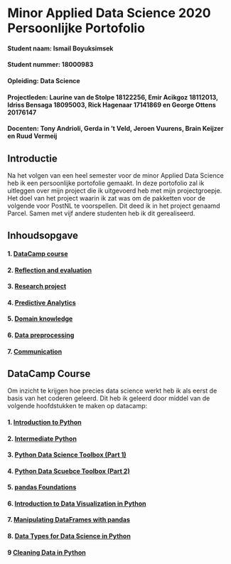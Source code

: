 # Minor Applied Data Science 2020 Persoonlijke Portofolio

#### Student naam: Ismail Boyuksimsek
#### Student nummer: 18000983
#### Opleiding: Data Science
#### Projectleden: Laurine van de Stolpe 18122256, Emir Acikgoz 18112013, Idriss Bensaga 18095003, Rick Hagenaar 17141869 en George Ottens 20176147
#### Docenten: Tony Andrioli, Gerda in ’t Veld, Jeroen Vuurens, Brain Keijzer en Ruud Vermeij

## Introductie
Na het volgen van een heel semester voor de minor Applied Data Science heb ik een persoonlijke portofolie gemaakt. In deze portofolio zal ik uitleggen over mijn project die ik uitgevoerd heb met mijn projectgroepje. Het doel van het project waarin ik zat was om de pakketten voor de volgende voor PostNL te voorspellen. Dit deed ik in het project genaamd Parcel. Samen met vijf andere studenten heb ik dit gerealiseerd. 

## Inhoudsopgave
#### 1. [DataCamp course](https://github.com/IsmailBoyuksimsek/IsmailBoyuksimsek/tree/main/DataCamp)
#### 2. [Reflection and evaluation](https://github.com/IsmailBoyuksimsek/IsmailBoyuksimsek/tree/main/Reflection%20and%20evaluation)
#### 3. [Research project](https://github.com/IsmailBoyuksimsek/IsmailBoyuksimsek/tree/main/Research%20project)
#### 4. [Predictive Analytics](https://github.com/IsmailBoyuksimsek/IsmailBoyuksimsek/tree/main/Predictive%20analysis)
#### 5. [Domain knowledge](https://github.com/IsmailBoyuksimsek/IsmailBoyuksimsek/tree/main/Domain%20Knowledge)
#### 6. [Data preprocessing](https://github.com/IsmailBoyuksimsek/IsmailBoyuksimsek/tree/main/Data%20preprocessing)
#### 7. [Communication](https://github.com/IsmailBoyuksimsek/IsmailBoyuksimsek/tree/main/presentatie)

## DataCamp Course
Om inzicht te krijgen hoe precies data science werkt heb ik als eerst de basis van het coderen geleerd. Dit heb ik geleerd door middel van de volgende hoofdstukken te maken op datacamp: 
#### 1. [Introduction to Python](https://github.com/IsmailBoyuksimsek/IsmailBoyuksimsek/blob/main/DataCamp/Introduction%20to%20Python.pdf)
#### 2. [Intermediate Python](https://github.com/IsmailBoyuksimsek/IsmailBoyuksimsek/blob/main/DataCamp/Intermediate%20Python.pdf)
#### 3. [Python Data Science Toolbox (Part 1)](https://github.com/IsmailBoyuksimsek/IsmailBoyuksimsek/blob/main/DataCamp/Python%20Data%20Science%20Toolbox%20(part1).pdf)
#### 4. [Python Data Scuebce Toolbox (Part 2)](https://github.com/IsmailBoyuksimsek/IsmailBoyuksimsek/blob/main/DataCamp/Python%20Data%20Science%20Toolbox%20(Part%202).pdf)
#### 5. [pandas Foundations](https://github.com/IsmailBoyuksimsek/IsmailBoyuksimsek/blob/main/DataCamp/pandas%20Foundations.pdf)
#### 6. [Introduction to Data Visualization in Python](https://github.com/IsmailBoyuksimsek/IsmailBoyuksimsek/blob/main/DataCamp/Introduction%20to%20Data%20Visualization%20in%20Python.pdf)
#### 7. [Manipulating DataFrames with pandas](https://github.com/IsmailBoyuksimsek/IsmailBoyuksimsek/blob/main/DataCamp/Manipulating%20DataFrames%20with%20pandas.pdf)
#### 8. [Data Types for Data Science in Python](https://github.com/IsmailBoyuksimsek/IsmailBoyuksimsek/blob/main/DataCamp/Data%20Types%20for%20Data%20Science%20in%20Python.pdf)
#### 9  [Cleaning Data in Python](https://github.com/IsmailBoyuksimsek/IsmailBoyuksimsek/blob/main/DataCamp/Cleaning%20Data%20in%20Python.pdf)
